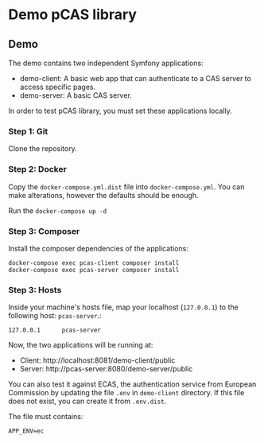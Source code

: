 # Demo pCAS library

## Demo

The demo contains two independent Symfony applications:

* demo-client: A basic web app that can authenticate to a CAS server to access specific pages.
* demo-server: A basic CAS server.

In order to test pCAS library, you must set these applications locally.

### Step 1: Git

Clone the repository.

### Step 2: Docker

Copy the `docker-compose.yml.dist` file into `docker-compose.yml`. You can make
alterations, however the defaults should be enough.

Run the `docker-compose up -d`

### Step 3: Composer

Install the composer dependencies of the applications:

```
docker-compose exec pcas-client composer install
docker-compose exec pcas-server composer install
```

### Step 3: Hosts

Inside your machine's hosts file, map your localhost (`127.0.0.1`) to the following host: `pcas-server`.:

```
127.0.0.1      pcas-server
```

Now, the two applications will be running at:

* Client: http://localhost:8081/demo-client/public
* Server: http://pcas-server:8080/demo-server/public

You can also test it against ECAS, the authentication service from European Commission by updating the file ```.env``` in
```demo-client``` directory. If this file does not exist, you can create it from ```.env.dist```.

The file must contains:

```
APP_ENV=ec
```